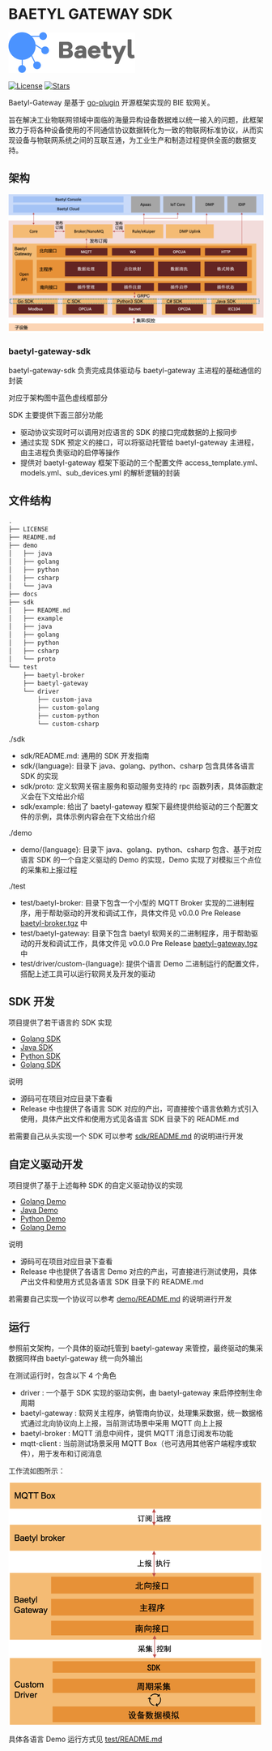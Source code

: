 # BAETYL GATEWAY SDK
[![Baetyl-logo](./docs/logo_with_name.png)](https://baetyl.io)

[![License](https://img.shields.io/github/license/baetyl/baetyl-gateway-sdk?color=blue)](LICENSE)
[![Stars](https://img.shields.io/github/stars/baetyl/baetyl-gateway-sdk?style=social)](Stars)

Baetyl-Gateway 是基于 [go-plugin](https://github.com/hashicorp/go-plugin) 开源框架实现的 BIE 软网关。

旨在解决工业物联网领域中面临的海量异构设备数据难以统一接入的问题，此框架致力于将各种设备使用的不同通信协议数据转化为一致的物联网标准协议，从而实现设备与物联网系统之间的互联互通，为工业生产和制造过程提供全面的数据支持。

## 架构
![Baetyl-logo](./docs/baetyl-gateway.png)

### baetyl-gateway-sdk
baetyl-gateway-sdk 负责完成具体驱动与 baetyl-gateway 主进程的基础通信的封装

对应于架构图中蓝色虚线框部分

SDK 主要提供下面三部分功能
* 驱动协议实现时可以调用对应语言的 SDK 的接口完成数据的上报同步
* 通过实现 SDK 预定义的接口，可以将驱动托管给 baetyl-gateway 主进程，由主进程负责驱动的启停等操作
* 提供对 baetyl-gateway 框架下驱动的三个配置文件 access_template.yml、models.yml、sub_devices.yml 的解析逻辑的封装

## 文件结构
```
.
├── LICENSE
├── README.md
├── demo
│   ├── java
│   ├── golang
│   ├── python
│   ├── csharp
│   └── java
├── docs
├── sdk
│   ├── README.md
│   ├── example
│   ├── java
│   ├── golang
│   ├── python
│   ├── csharp
│   └── proto
└── test
    ├── baetyl-broker
    ├── baetyl-gateway
    └── driver
        ├── custom-java
        ├── custom-golang
        ├── custom-python
        └── custom-csharp
```
./sdk
* sdk/README.md: 通用的 SDK 开发指南  
* sdk/{language}: 目录下 java、golang、python、csharp 包含具体各语言 SDK 的实现
* sdk/proto: 定义软网关宿主服务和驱动服务支持的 rpc 函数列表，具体函数定义会在下文给出介绍
* sdk/example: 给出了 baetyl-gateway 框架下最终提供给驱动的三个配置文件的示例，具体示例内容会在下文给出介绍

./demo
* demo/{language}: 目录下 java、golang、python、csharp 包含、基于对应语言 SDK 的一个自定义驱动的 Demo 的实现，Demo 实现了对模拟三个点位的采集和上报过程

./test
* test/baetyl-broker: 目录下包含一个小型的 MQTT Broker 实现的二进制程序，用于帮助驱动的开发和调试工作，具体文件见 v0.0.0 Pre Release [baetyl-broker.tgz](https://github.com/baetyl/baetyl-gateway-sdk/releases/download/v0.0.0/baetyl-broker.tgz) 中
* test/baetyl-gateway: 目录下包含 baetyl 软网关的二进制程序，用于帮助驱动的开发和调试工作，具体文件见 v0.0.0 Pre Release [baetyl-gateway.tgz](https://github.com/baetyl/baetyl-gateway-sdk/releases/download/v0.0.0/baetyl-gateway.tgz) 中
* test/driver/custom-{language}: 提供个语言 Demo 二进制运行的配置文件，搭配上述工具可以运行软网关及开发的驱动

## SDK 开发
项目提供了若干语言的 SDK 实现

* [Golang SDK](./sdk/golang)
* [Java SDK](./sdk/java)
* [Python SDK](./sdk/pyhton)
* [Golang SDK](./sdk/golang)

说明

* 源码可在项目对应目录下查看
* Release 中也提供了各语言 SDK 对应的产出，可直接按个语言依赖方式引入使用，具体产出文件和使用方式见各语言 SDK 目录下的 README.md

若需要自己从头实现一个 SDK 可以参考 [sdk/README.md](./sdk/README.md) 的说明进行开发

## 自定义驱动开发
项目提供了基于上述每种 SDK 的自定义驱动协议的实现

* [Golang Demo](./demo/golang)
* [Java Demo](./demo/java)
* [Python Demo](./demo/pyhton)
* [Golang Demo](./demo/golang)

说明

* 源码可在项目对应目录下查看
* Release 中也提供了各语言 Demo 对应的产出，可直接进行测试使用，具体产出文件和使用方式见各语言 SDK 目录下的 README.md

若需要自己实现一个协议可以参考 [demo/README.md](./demo/README.md) 的说明进行开发

## 运行
参照前文架构，一个具体的驱动托管到 baetyl-gateway 来管控，最终驱动的集采数据同样由 baetyl-gateway 统一向外输出

在测试运行时，包含以下 4 个角色

* driver : 一个基于 SDK 实现的驱动实例，由 baetyl-gateway 来启停控制生命周期
* baetyl-gateway : 软网关主程序，纳管南向协议，处理集采数据，统一数据格式通过北向协议向上上报，当前测试场景中采用 MQTT 向上上报
* baetyl-broker : MQTT 消息中间件，提供 MQTT 消息订阅发布功能
* mqtt-client : 当前测试场景采用 MQTT Box（也可选用其他客户端程序或软件），用于发布和订阅消息

工作流如图所示：

<img src="./docs/collection_workflow.png" width="500" alt="workflow">

具体各语言 Demo 运行方式见 [test/README.md](./test/README.md)

